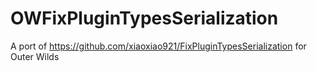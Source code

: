# OWFixPluginTypesSerialization

A port of https://github.com/xiaoxiao921/FixPluginTypesSerialization for Outer Wilds

